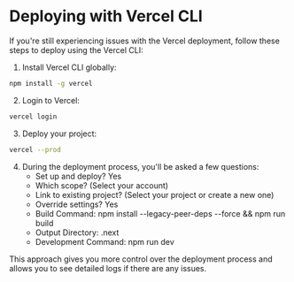 # Deploying with Vercel CLI

If you're still experiencing issues with the Vercel deployment, follow these steps to deploy using the Vercel CLI:

1. Install Vercel CLI globally:
```bash
npm install -g vercel
```

2. Login to Vercel:
```bash
vercel login
```

3. Deploy your project:
```bash
vercel --prod
```

4. During the deployment process, you'll be asked a few questions:
   - Set up and deploy? Yes
   - Which scope? (Select your account)
   - Link to existing project? (Select your project or create a new one)
   - Override settings? Yes
   - Build Command: npm install --legacy-peer-deps --force && npm run build
   - Output Directory: .next
   - Development Command: npm run dev

This approach gives you more control over the deployment process and allows you to see detailed logs if there are any issues.
